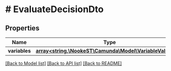 # # EvaluateDecisionDto

## Properties

Name | Type | Description | Notes
------------ | ------------- | ------------- | -------------
**variables** | [**array<string,\NookeST\Camunda\Model\VariableValueDto>**](VariableValueDto.md) |  | [optional]

[[Back to Model list]](../../README.md#models) [[Back to API list]](../../README.md#endpoints) [[Back to README]](../../README.md)
